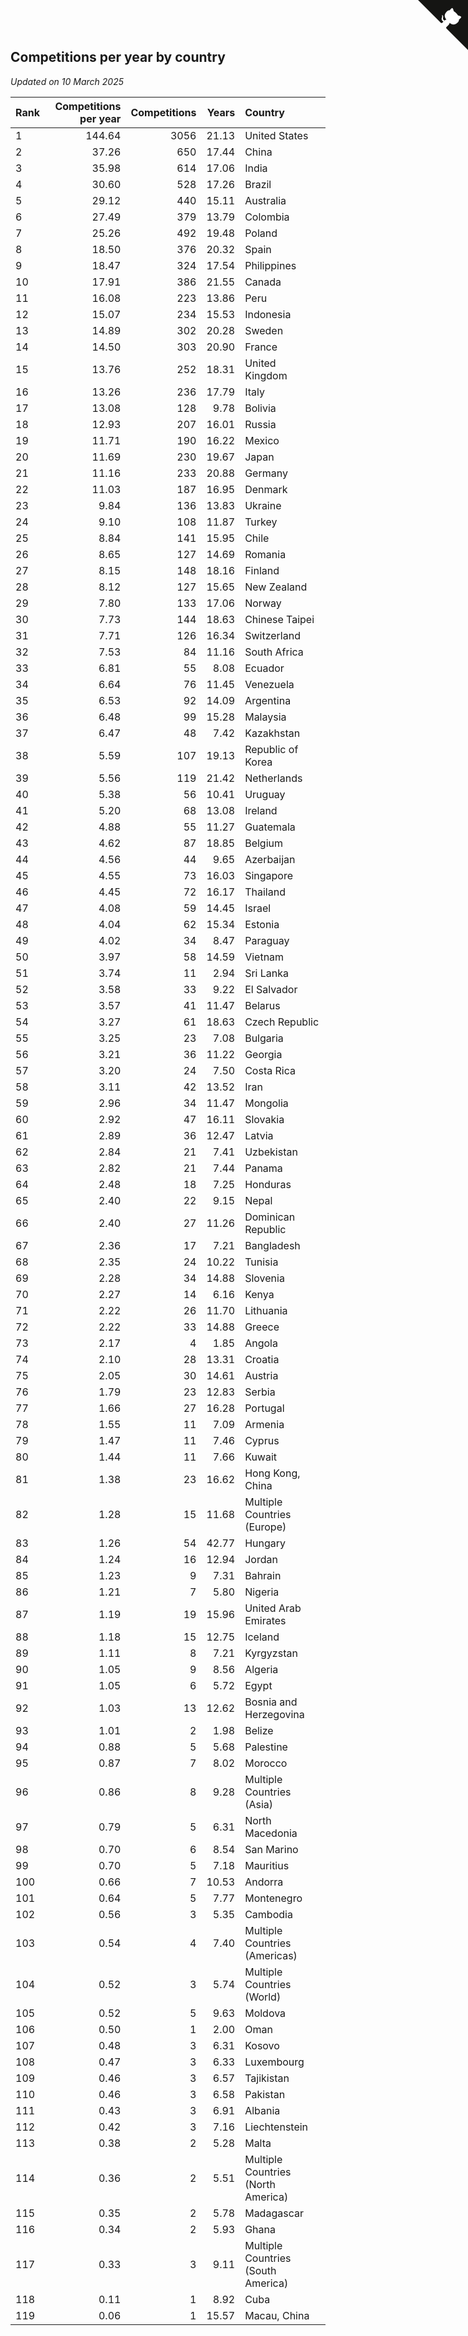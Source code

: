 ## Competitions per year by country

*Updated on 10 March 2025*

| Rank | Competitions per year | Competitions | Years | Country |
| :--- | ---: | ---: | ---: | :--- |
| 1 | 144.64 | 3056 | 21.13 | United States |
| 2 | 37.26 | 650 | 17.44 | China |
| 3 | 35.98 | 614 | 17.06 | India |
| 4 | 30.60 | 528 | 17.26 | Brazil |
| 5 | 29.12 | 440 | 15.11 | Australia |
| 6 | 27.49 | 379 | 13.79 | Colombia |
| 7 | 25.26 | 492 | 19.48 | Poland |
| 8 | 18.50 | 376 | 20.32 | Spain |
| 9 | 18.47 | 324 | 17.54 | Philippines |
| 10 | 17.91 | 386 | 21.55 | Canada |
| 11 | 16.08 | 223 | 13.86 | Peru |
| 12 | 15.07 | 234 | 15.53 | Indonesia |
| 13 | 14.89 | 302 | 20.28 | Sweden |
| 14 | 14.50 | 303 | 20.90 | France |
| 15 | 13.76 | 252 | 18.31 | United Kingdom |
| 16 | 13.26 | 236 | 17.79 | Italy |
| 17 | 13.08 | 128 | 9.78 | Bolivia |
| 18 | 12.93 | 207 | 16.01 | Russia |
| 19 | 11.71 | 190 | 16.22 | Mexico |
| 20 | 11.69 | 230 | 19.67 | Japan |
| 21 | 11.16 | 233 | 20.88 | Germany |
| 22 | 11.03 | 187 | 16.95 | Denmark |
| 23 | 9.84 | 136 | 13.83 | Ukraine |
| 24 | 9.10 | 108 | 11.87 | Turkey |
| 25 | 8.84 | 141 | 15.95 | Chile |
| 26 | 8.65 | 127 | 14.69 | Romania |
| 27 | 8.15 | 148 | 18.16 | Finland |
| 28 | 8.12 | 127 | 15.65 | New Zealand |
| 29 | 7.80 | 133 | 17.06 | Norway |
| 30 | 7.73 | 144 | 18.63 | Chinese Taipei |
| 31 | 7.71 | 126 | 16.34 | Switzerland |
| 32 | 7.53 | 84 | 11.16 | South Africa |
| 33 | 6.81 | 55 | 8.08 | Ecuador |
| 34 | 6.64 | 76 | 11.45 | Venezuela |
| 35 | 6.53 | 92 | 14.09 | Argentina |
| 36 | 6.48 | 99 | 15.28 | Malaysia |
| 37 | 6.47 | 48 | 7.42 | Kazakhstan |
| 38 | 5.59 | 107 | 19.13 | Republic of Korea |
| 39 | 5.56 | 119 | 21.42 | Netherlands |
| 40 | 5.38 | 56 | 10.41 | Uruguay |
| 41 | 5.20 | 68 | 13.08 | Ireland |
| 42 | 4.88 | 55 | 11.27 | Guatemala |
| 43 | 4.62 | 87 | 18.85 | Belgium |
| 44 | 4.56 | 44 | 9.65 | Azerbaijan |
| 45 | 4.55 | 73 | 16.03 | Singapore |
| 46 | 4.45 | 72 | 16.17 | Thailand |
| 47 | 4.08 | 59 | 14.45 | Israel |
| 48 | 4.04 | 62 | 15.34 | Estonia |
| 49 | 4.02 | 34 | 8.47 | Paraguay |
| 50 | 3.97 | 58 | 14.59 | Vietnam |
| 51 | 3.74 | 11 | 2.94 | Sri Lanka |
| 52 | 3.58 | 33 | 9.22 | El Salvador |
| 53 | 3.57 | 41 | 11.47 | Belarus |
| 54 | 3.27 | 61 | 18.63 | Czech Republic |
| 55 | 3.25 | 23 | 7.08 | Bulgaria |
| 56 | 3.21 | 36 | 11.22 | Georgia |
| 57 | 3.20 | 24 | 7.50 | Costa Rica |
| 58 | 3.11 | 42 | 13.52 | Iran |
| 59 | 2.96 | 34 | 11.47 | Mongolia |
| 60 | 2.92 | 47 | 16.11 | Slovakia |
| 61 | 2.89 | 36 | 12.47 | Latvia |
| 62 | 2.84 | 21 | 7.41 | Uzbekistan |
| 63 | 2.82 | 21 | 7.44 | Panama |
| 64 | 2.48 | 18 | 7.25 | Honduras |
| 65 | 2.40 | 22 | 9.15 | Nepal |
| 66 | 2.40 | 27 | 11.26 | Dominican Republic |
| 67 | 2.36 | 17 | 7.21 | Bangladesh |
| 68 | 2.35 | 24 | 10.22 | Tunisia |
| 69 | 2.28 | 34 | 14.88 | Slovenia |
| 70 | 2.27 | 14 | 6.16 | Kenya |
| 71 | 2.22 | 26 | 11.70 | Lithuania |
| 72 | 2.22 | 33 | 14.88 | Greece |
| 73 | 2.17 | 4 | 1.85 | Angola |
| 74 | 2.10 | 28 | 13.31 | Croatia |
| 75 | 2.05 | 30 | 14.61 | Austria |
| 76 | 1.79 | 23 | 12.83 | Serbia |
| 77 | 1.66 | 27 | 16.28 | Portugal |
| 78 | 1.55 | 11 | 7.09 | Armenia |
| 79 | 1.47 | 11 | 7.46 | Cyprus |
| 80 | 1.44 | 11 | 7.66 | Kuwait |
| 81 | 1.38 | 23 | 16.62 | Hong Kong, China |
| 82 | 1.28 | 15 | 11.68 | Multiple Countries (Europe) |
| 83 | 1.26 | 54 | 42.77 | Hungary |
| 84 | 1.24 | 16 | 12.94 | Jordan |
| 85 | 1.23 | 9 | 7.31 | Bahrain |
| 86 | 1.21 | 7 | 5.80 | Nigeria |
| 87 | 1.19 | 19 | 15.96 | United Arab Emirates |
| 88 | 1.18 | 15 | 12.75 | Iceland |
| 89 | 1.11 | 8 | 7.21 | Kyrgyzstan |
| 90 | 1.05 | 9 | 8.56 | Algeria |
| 91 | 1.05 | 6 | 5.72 | Egypt |
| 92 | 1.03 | 13 | 12.62 | Bosnia and Herzegovina |
| 93 | 1.01 | 2 | 1.98 | Belize |
| 94 | 0.88 | 5 | 5.68 | Palestine |
| 95 | 0.87 | 7 | 8.02 | Morocco |
| 96 | 0.86 | 8 | 9.28 | Multiple Countries (Asia) |
| 97 | 0.79 | 5 | 6.31 | North Macedonia |
| 98 | 0.70 | 6 | 8.54 | San Marino |
| 99 | 0.70 | 5 | 7.18 | Mauritius |
| 100 | 0.66 | 7 | 10.53 | Andorra |
| 101 | 0.64 | 5 | 7.77 | Montenegro |
| 102 | 0.56 | 3 | 5.35 | Cambodia |
| 103 | 0.54 | 4 | 7.40 | Multiple Countries (Americas) |
| 104 | 0.52 | 3 | 5.74 | Multiple Countries (World) |
| 105 | 0.52 | 5 | 9.63 | Moldova |
| 106 | 0.50 | 1 | 2.00 | Oman |
| 107 | 0.48 | 3 | 6.31 | Kosovo |
| 108 | 0.47 | 3 | 6.33 | Luxembourg |
| 109 | 0.46 | 3 | 6.57 | Tajikistan |
| 110 | 0.46 | 3 | 6.58 | Pakistan |
| 111 | 0.43 | 3 | 6.91 | Albania |
| 112 | 0.42 | 3 | 7.16 | Liechtenstein |
| 113 | 0.38 | 2 | 5.28 | Malta |
| 114 | 0.36 | 2 | 5.51 | Multiple Countries (North America) |
| 115 | 0.35 | 2 | 5.78 | Madagascar |
| 116 | 0.34 | 2 | 5.93 | Ghana |
| 117 | 0.33 | 3 | 9.11 | Multiple Countries (South America) |
| 118 | 0.11 | 1 | 8.92 | Cuba |
| 119 | 0.06 | 1 | 15.57 | Macau, China |


<a href="https://github.com/JustinTimeCuber/wca_statistics" class="github-corner" aria-label="View source on Github"><svg width="80" height="80" viewBox="0 0 250 250" style="fill:#151513; color:#fff; position: absolute; top: 0; border: 0; right: 0;" aria-hidden="true"><path d="M0,0 L115,115 L130,115 L142,142 L250,250 L250,0 Z"></path><path d="M128.3,109.0 C113.8,99.7 119.0,89.6 119.0,89.6 C122.0,82.7 120.5,78.6 120.5,78.6 C119.2,72.0 123.4,76.3 123.4,76.3 C127.3,80.9 125.5,87.3 125.5,87.3 C122.9,97.6 130.6,101.9 134.4,103.2" fill="currentColor" style="transform-origin: 130px 106px;" class="octo-arm"></path><path d="M115.0,115.0 C114.9,115.1 118.7,116.5 119.8,115.4 L133.7,101.6 C136.9,99.2 139.9,98.4 142.2,98.6 C133.8,88.0 127.5,74.4 143.8,58.0 C148.5,53.4 154.0,51.2 159.7,51.0 C160.3,49.4 163.2,43.6 171.4,40.1 C171.4,40.1 176.1,42.5 178.8,56.2 C183.1,58.6 187.2,61.8 190.9,65.4 C194.5,69.0 197.7,73.2 200.1,77.6 C213.8,80.2 216.3,84.9 216.3,84.9 C212.7,93.1 206.9,96.0 205.4,96.6 C205.1,102.4 203.0,107.8 198.3,112.5 C181.9,128.9 168.3,122.5 157.7,114.1 C157.9,116.9 156.7,120.9 152.7,124.9 L141.0,136.5 C139.8,137.7 141.6,141.9 141.8,141.8 Z" fill="currentColor" class="octo-body"></path></svg></a><style>.github-corner:hover .octo-arm{animation:octocat-wave 560ms ease-in-out}@keyframes octocat-wave{0%,100%{transform:rotate(0)}20%,60%{transform:rotate(-25deg)}40%,80%{transform:rotate(10deg)}}@media (max-width:500px){.github-corner:hover .octo-arm{animation:none}.github-corner .octo-arm{animation:octocat-wave 560ms ease-in-out}}</style>
